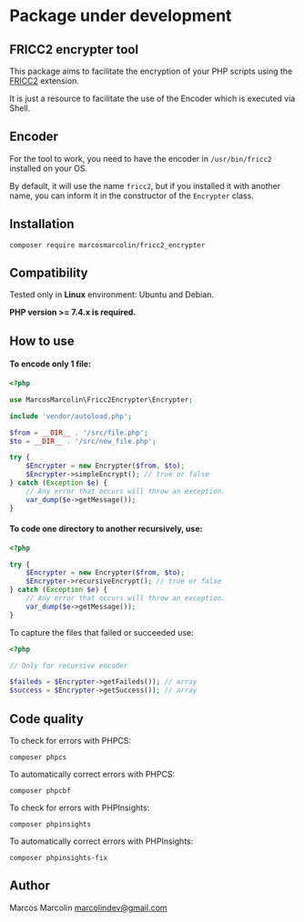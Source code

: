 # Package under development

## FRICC2 encrypter tool

This package aims to facilitate the encryption of your PHP scripts using the [FRICC2](https://github.com/hoowa/PHP-FRICC2) extension.

It is just a resource to facilitate the use of the Encoder which is executed via Shell.

## Encoder

For the tool to work, you need to have the encoder in `/usr/bin/fricc2` installed on your OS.

By default, it will use the name `fricc2`, but if you installed it with another name, you can inform it in the constructor of the `Encrypter` class.

## Installation

`composer require marcosmarcolin/fricc2_encrypter`

## Compatibility

Tested only in **Linux** environment: Ubuntu and Debian.

**PHP version >= 7.4.x is required.**

## How to use

#### To encode only 1 file:

```php
<?php

use MarcosMarcolin\Fricc2Encrypter\Encrypter;

include 'vendor/autoload.php';

$from = __DIR__ . '/src/file.php';
$to = __DIR__ . '/src/new_file.php';

try {
    $Encrypter = new Encrypter($from, $to);
    $Encrypter->simpleEncrypt(); // true or false
} catch (Exception $e) {
    // Any error that occurs will throw an exception.
    var_dump($e->getMessage());
}
```

#### To code one directory to another recursively, use:

```php
<?php

try {
    $Encrypter = new Encrypter($from, $to);
    $Encrypter->recursiveEncrypt(); // true or false
} catch (Exception $e) {
    // Any error that occurs will throw an exception.
    var_dump($e->getMessage());
}
```

To capture the files that failed or succeeded use:

```php
<?php

// Only for recursive encoder

$faileds = $Encrypter->getFaileds()); // array
$success = $Encrypter->getSuccess()); // array
```

## Code quality

To check for errors with PHPCS:

```shell
composer phpcs
``` 

To automatically correct errors with PHPCS:

```shell
composer phpcbf
``` 

To check for errors with PHPInsights:

```shell
composer phpinsights
``` 

To automatically correct errors with PHPInsights:

```shell
composer phpinsights-fix
``` 

## Author

Marcos Marcolin <marcolindev@gmail.com>
